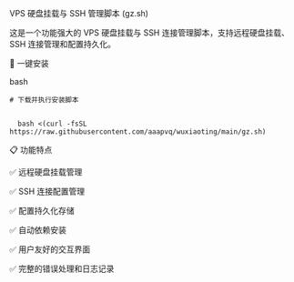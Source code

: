 VPS 硬盘挂载与 SSH 管理脚本 (gz.sh)

这是一个功能强大的 VPS 硬盘挂载与 SSH 连接管理脚本，支持远程硬盘挂载、SSH 连接管理和配置持久化。

🚀 一键安装

bash

    # 下载并执行安装脚本

    
      bash <(curl -fsSL https://raw.githubusercontent.com/aaapvq/wuxiaoting/main/gz.sh)






 📋 功能特点

✅ 远程硬盘挂载管理

✅ SSH 连接配置管理

✅ 配置持久化存储

✅ 自动依赖安装

✅ 用户友好的交互界面

✅ 完整的错误处理和日志记录
